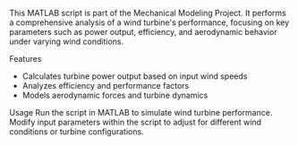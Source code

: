 This MATLAB script is part of the Mechanical Modeling Project. It performs a comprehensive analysis of a wind turbine's performance, focusing on key parameters such as power output, efficiency, and aerodynamic behavior under varying wind conditions.

Features
* Calculates turbine power output based on input wind speeds
* Analyzes efficiency and performance factors
* Models aerodynamic forces and turbine dynamics

Usage
Run the script in MATLAB to simulate wind turbine performance. Modify input parameters within the script to adjust for different wind conditions or turbine configurations.

